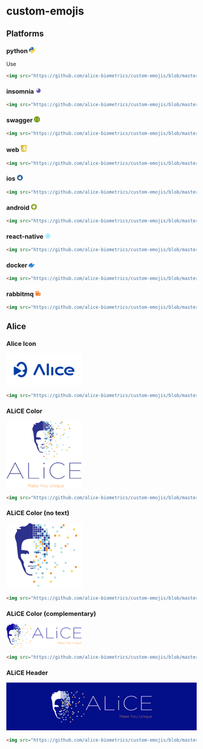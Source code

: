 # custom-emojis

## Platforms

### python <img src="https://github.com/alice-biometrics/custom-emojis/blob/master/images/python.png" width="16">

Use

```html
<img src="https://github.com/alice-biometrics/custom-emojis/blob/master/images/python.png" width="16">
```

### insomnia <img src="https://github.com/alice-biometrics/custom-emojis/blob/master/images/insomnia.png" width="16">

```html
<img src="https://github.com/alice-biometrics/custom-emojis/blob/master/images/insomnia.png" width="16">
```

### swagger <img src="https://github.com/alice-biometrics/custom-emojis/blob/master/images/swagger.png" width="16">

```html
<img src="https://github.com/alice-biometrics/custom-emojis/blob/master/images/swagger.png" width="16">
```

### web <img src="https://github.com/alice-biometrics/custom-emojis/blob/master/images/web.png" width="16">

```html
<img src="https://github.com/alice-biometrics/custom-emojis/blob/master/images/web.png" width="16">
```

### ios <img src="https://github.com/alice-biometrics/custom-emojis/blob/master/images/ios.png" width="16">

```html
<img src="https://github.com/alice-biometrics/custom-emojis/blob/master/images/ios.png" width="16">
```

### android <img src="https://github.com/alice-biometrics/custom-emojis/blob/master/images/android.png" width="16">

```html
<img src="https://github.com/alice-biometrics/custom-emojis/blob/master/images/android.png" width="16">
```

### react-native <img src="https://github.com/alice-biometrics/custom-emojis/blob/master/images/react-native.png" width="16">

```html
<img src="https://github.com/alice-biometrics/custom-emojis/blob/master/images/react-native.png" width="16">
```

### docker <img src="https://github.com/alice-biometrics/custom-emojis/blob/master/images/docker.png" width="16">

```html
<img src="https://github.com/alice-biometrics/custom-emojis/blob/master/images/docker.png" width="16">
```


### rabbitmq <img src="https://github.com/alice-biometrics/custom-emojis/blob/master/images/rabbitmq.png" width="16">

```html
<img src="https://github.com/alice-biometrics/custom-emojis/blob/master/images/rabbitmq.png" width="16">
```

## Alice

### Alice Icon

<img src="https://github.com/alice-biometrics/custom-emojis/blob/master/images/alice_icon.png" width="200">

```html
<img src="https://github.com/alice-biometrics/custom-emojis/blob/master/images/alice_icon.png" width="200">
```

### ALiCE Color

<img src="https://github.com/alice-biometrics/custom-emojis/blob/master/images/alice_color.png" width="200">

```html
<img src="https://github.com/alice-biometrics/custom-emojis/blob/master/images/alice_color.png" width="200">
```

### ALiCE Color (no text)

<img src="https://github.com/alice-biometrics/custom-emojis/blob/master/images/alice_color_no_text.png" width="200">

```html
<img src="https://github.com/alice-biometrics/custom-emojis/blob/master/images/alice_color_no_text.png" width="200">
```

### ALiCE Color (complementary)

<img src="https://github.com/alice-biometrics/custom-emojis/blob/master/images/alice_color_complementario_1.png" width="200">

```html
<img src="https://github.com/alice-biometrics/custom-emojis/blob/master/images/alice_color_complementario_1.png" width="200">
```


### ALiCE Header

<img src="https://github.com/alice-biometrics/custom-emojis/blob/master/images/alice_header.png" width=auto>

```html
<img src="https://github.com/alice-biometrics/custom-emojis/blob/master/images/alice_header.png" width="200">
```
